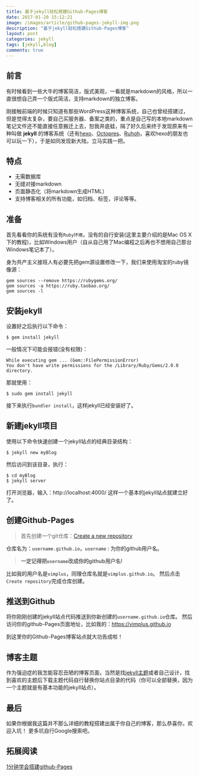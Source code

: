 ```yaml
---
title: 基于jekyll轻松搭建Github-Pages博客
date: 2017-01-20 15:12:21
image: /images/article/github-pages-jekyll-img.png
description: "基于jekyll轻松搭建Github-Pages博客"
layout: post
categories: jekyll
tags: [jekyll,blog]
comments: true
---
```

## 前言
有时候看到一些大牛的博客简洁，版式美观，一看就是markdown的风格，所以一直很想自己弄一个版式简洁，支持markdown的独立博客。

刚接触前端的时候只知道有那些WordPress这种博客系统，自己也曾经搭建过，但是觉得太复杂，要自己买服务器、备案之类的，重点是自己写的本地markdown笔记文件还不能直接任意搬迁上去，恕我井底蛙，隔了好久后来终于发现原来有一种叫做 **jekyll** 的博客系统（还有[hexo][1]、[Octopres][2]、[Ruhoh][3]，喜欢hexo的朋友也可以玩一下），于是如同发现新大陆，立马实践一把。

## 特点
* 无需数据库
* 无缝对接markdown
* 页面静态化（将markdown生成HTML）
* 支持博客相关的所有功能，如归档、标签，评论等等。

## 准备
首先看看你的系统有没有`Ruby环境`，没有的自行安装(这里主要介绍的是Mac OS X下的教程)，比如Windows用户（自从自己用了Mac编程之后再也不想用自己那台Windows笔记本了）。

身为共产主义接班人有必要先把gem源设置修改一下，我们来使用淘宝的ruby镜像源：

```
gem sources --remove https://rubygems.org/
gem sources -a https://ruby.taobao.org/
gem sources -l
```

## 安装jekyll
设置好之后执行以下命令：

```
$ gem install jekyll
```

一般情况下可能会报错(没有权限)：

```
While executing gem ... (Gem::FilePermissionError)
You don't have write permissions for the /Library/Ruby/Gems/2.0.0 directory.
```

那就使用：

```
$ sudo gem install jekyll
```

接下来执行`bundler install`，这样jekyll已经安装好了。

## 新建jekyll项目
使用以下命令快速创建一个jekyll站点的经典目录结构：

```
$ jekyll new myBlog
```

然后访问到该目录，执行：

```
$ cd myBlog
$ jekyll server
```

打开浏览器，输入：http://localhost:4000/
这样一个基本的jekyll站点就建立好了。

## 创建Github-Pages
> 首先创建一个git仓库：[Create a new repository][4]

仓库名为：`username.github.io`，`username` : 为你的github用户名。

> **一定记得把`username`改成你的github用户名!**

比如我的用户名是`vimplus`，同理仓库名就是`vimplus.github.io`。
然后点击`Create repository`完成仓库创建。

## 推送到Github
将你刚刚创建的jekyll站点代码推送到你新创建的`username.github.io`仓库。
然后访问你的github-Pages页面地址，比如我的：https://vimplus.github.io

到这里你的Github-Pages博客站点就大功告成啦！

## 博客主题
作为强迫症的我怎能容忍丑陋的博客页面，当然是找[jekyll主题][5]或者自己设计，找到喜欢的主题后下载主题代码自行替换你站点目录的代码（你可以全部替换，因为一个主题就是有基本功能的jekyll站点）。

## 最后
如果你根据我这篇并不那么详细的教程搭建出属于你自己的博客，那么恭喜你，欢迎入坑！
更多坑自行Google搜索吧。

## 拓展阅读
[1分钟学会搭建github-Pages][6]


  [1]: http://hexo.io/
  [2]: http://octopress.org/
  [3]: http://ruhoh.com/
  [4]: https://github.com/new
  [5]: http://jekyllthemes.org/
  [6]: https://vimplus.github.io/github/2017/01/18/1minutes-build-github-pages.html
